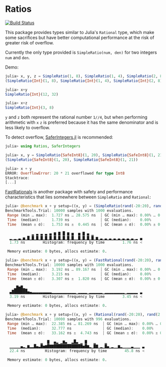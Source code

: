 # Ratios

[![Build Status](https://travis-ci.org/timholy/Ratios.jl.svg?branch=master)](https://travis-ci.org/timholy/Ratios.jl)

This package provides types similar to Julia's `Rational` type, which make some sacrifices but have better computational performance at the risk of greater risk of overflow.

Currently the only type provided is `SimpleRatio(num, den)` for two integers `num` and `den`.

Demo:

```julia
julia> x, y, z = SimpleRatio(1, 8), SimpleRatio(1, 4), SimpleRatio(2, 8)
(SimpleRatio{Int}(1, 8), SimpleRatio{Int}(1, 4), SimpleRatio{Int}(2, 8))

julia> x+y
SimpleRatio{Int}(12, 32)

julia> x+z
SimpleRatio{Int}(3, 8)
```

`y` and `z` both represent the rational number `1//4`, but when performing arithmetic with `x`
`z` is preferred because it has the same denominator and is less likely to overflow.

To detect overflow, [SaferIntegers.jl](https://github.com/JeffreySarnoff/SaferIntegers.jl) is recommended:

```julia
julia> using Ratios, SaferIntegers

julia> x, y = SimpleRatio{SafeInt8}(1, 20), SimpleRatio{SafeInt8}(1, 21)
(SimpleRatio{SafeInt8}(1, 20), SimpleRatio{SafeInt8}(1, 21))

julia> x + y
ERROR: OverflowError: 20 * 21 overflowed for type Int8
Stacktrace:
[...]
```

[FastRationals](https://github.com/JeffreySarnoff/FastRationals.jl) is another package with safety and performance characteristics that lies somewhere between `SimpleRatio` and `Rational`:

```julia
julia> @benchmark x + y setup=((x, y) = (SimpleRatio(rand(-20:20), rand(2:20)), SimpleRatio(rand(-20:20), rand(2:20))))
BenchmarkTools.Trial: 10000 samples with 1000 evaluations.
 Range (min … max):  1.727 ns … 28.575 ns  ┊ GC (min … max): 0.00% … 0.00%
 Time  (median):     1.739 ns              ┊ GC (median):    0.00%
 Time  (mean ± σ):   1.753 ns ±  0.445 ns  ┊ GC (mean ± σ):  0.00% ± 0.00%

            ▂ ▃ ▃ ▃ ▄ ▆ ▇ █ ▆ ▅  ▅ ▇ ▄ ▁
  ▂▁▂▁▃▁▅▁█▁█▁█▁█▁█▁█▁█▁█▁█▁█▁█▁▁█▁█▁█▁█▁▆▁▃▁▃▁▃▁▃▁▃▁▃▁▃▁▃▁▂ ▄
  1.73 ns        Histogram: frequency by time        1.76 ns <

 Memory estimate: 0 bytes, allocs estimate: 0.

julia> @benchmark x + y setup=((x, y) = (FastRational(rand(-20:20), rand(2:20)), FastRational(rand(-20:20), rand(2:20))))
BenchmarkTools.Trial: 10000 samples with 1000 evaluations.
 Range (min … max):  3.192 ns … 89.167 ns  ┊ GC (min … max): 0.00% … 0.00%
 Time  (median):     3.215 ns              ┊ GC (median):    0.00%
 Time  (mean ± σ):   3.307 ns ±  1.820 ns  ┊ GC (mean ± σ):  0.00% ± 0.00%

    ▃█▆█▃▂
  ▄███████▅▄▃▃▃▃▃▃▃▃▃▂▂▂▂▂▂▂▂▂▂▂▁▂▂▂▂▁▂▂▂▂▂▂▁▂▂▂▂▂▂▂▂▂▁▂▂▂▂▂ ▃
  3.19 ns        Histogram: frequency by time        3.45 ns <

 Memory estimate: 0 bytes, allocs estimate: 0.

julia> @benchmark x + y setup=((x, y) = (Rational(rand(-20:20), rand(2:20)), Rational(rand(-20:20), rand(2:20))))
BenchmarkTools.Trial: 10000 samples with 996 evaluations.
 Range (min … max):  22.385 ns … 81.269 ns  ┊ GC (min … max): 0.00% … 0.00%
 Time  (median):     32.777 ns              ┊ GC (median):    0.00%
 Time  (mean ± σ):   33.162 ns ±  4.743 ns  ┊ GC (mean ± σ):  0.00% ± 0.00%

                ▁  ▇  ▄▂ ▁▆▃  ▂█▃ ▁ ▇   ▁    ▁
  ▁▁▁▁▁▄▂▁▆▂▂█▄▃█▅▆█▇▇█████████████▅█▆▂▁█▇▁▂▁█▄▁▂▁▁▆▂▁▁▁▁▃▁▁▁ ▃
  22.4 ns         Histogram: frequency by time        45.8 ns <

 Memory estimate: 0 bytes, allocs estimate: 0.
```

